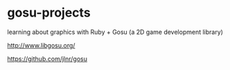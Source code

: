 gosu-projects
=============

learning about graphics with Ruby + Gosu (a 2D game development library)

http://www.libgosu.org/

https://github.com/jlnr/gosu
